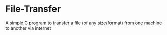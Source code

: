 File-Transfer
=============

A simple C program to transfer a file (of any size/format) from one machine to another via internet
